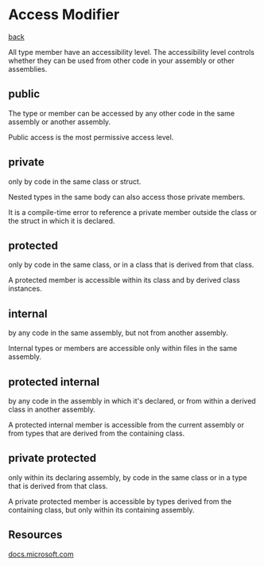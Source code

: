 # Access Modifier

[back](../README.md)

All type member have an accessibility level. The accessibility level controls whether they can be used from other code in your assembly or other assemblies.

## public

The type or member can be accessed by any other code in the same assembly or another assembly.

Public access is the most permissive access level.

## private

only by code in the same class or struct.

Nested types in the same body can also access those private members.

It is a compile-time error to reference a private member outside the class or the struct in which it is declared.

## protected

only by code in the same class, or in a class that is derived from that class.

A protected member is accessible within its class and by derived class instances.


## internal

by any code in the same assembly, but not from another assembly.

Internal types or members are accessible only within files in the same assembly.

## protected internal

by any code in the assembly in which it's declared, or from within a derived class in another assembly.

A protected internal member is accessible from the current assembly or from types that are derived from the containing class.

## private protected

only within its declaring assembly, by code in the same class or in a type that is derived from that class.

A private protected member is accessible by types derived from the containing class, but only within its containing assembly.

## Resources

[docs.microsoft.com](https://docs.microsoft.com/en-us/dotnet/csharp/programming-guide/classes-and-structs/access-modifiers)
